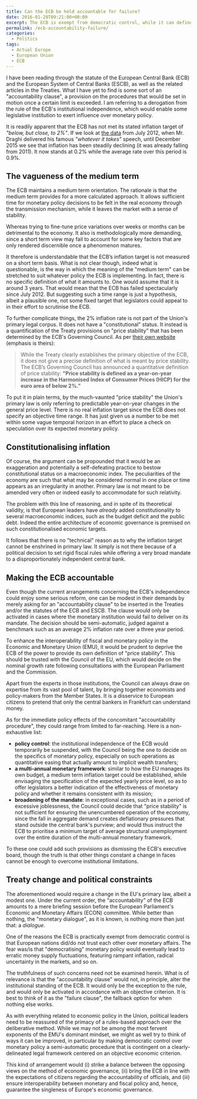 ```yaml
---
title: Can the ECB be held accountable for failure?
date: 2016-01-28T09:21:00+00:00
excerpt: The ECB is exempt from democratic control, while it can define "price stability". An "accountability clause" is needed.
permalink: /ecb-accountability-failure/
categories:
  - Politics
tags:
  - Actual Europe
  - European Union
  - ECB
---
```

I have been reading through the statute of the European Central Bank (ECB) and the European System of Central Banks (ESCB), as well as the related articles in the Treaties. What I have yet to find is some sort of an "accountability clause", a provision on the procedures that would be set in motion once a certain limit is exceeded. I am referring to a derogation from the rule of the ECB's institutional independence, which would enable some legislative institution to exert influence over monetary policy.

It is readily apparent that the ECB has not met its stated inflation target of *"below, but close, to 2%"*. If we look at [the data](https://www.ecb.europa.eu/stats/prices/hicp/html/inflation.en.html) from July 2012, when Mr. Draghi delivered his famous *"whatever it takes"* speech, until December 2015 we see that inflation has been steadily declining (it was already falling from 2011). It now stands at 0.2% while the average rate over this period is 0.9%.

## The vagueness of the medium term

The ECB maintains a medium term orientation. The rationale is that the medium term provides for a more calculated approach. It allows sufficient time for monetary policy decisions to be felt in the real economy through the transmission mechanism, while it leaves the market with a sense of stability.

Whereas trying to fine-tune price variations over weeks or months can be detrimental to the economy. It also is methodologically more demanding, since a short term view may fail to account for some key factors that are only rendered discernible once a phenomenon matures.

It therefore is understandable that the ECB’s inflation target is not measured on a short term basis. What is not clear though, indeed what is questionable, is the way in which the meaning of the "medium term" can be stretched to suit whatever policy the ECB is implementing. In fact, there is no specific definition of what it amounts to. One would assume that it is around 3 years. That would mean that the ECB has failed spectacularly since July 2012. But suggesting such a time range is just a hypothesis, albeit a plausible one, not some fixed target that legislators could appeal to in their effort to scrutinise the ECB.

To further complicate things, the 2% inflation rate is not part of the Union's primary legal corpus. It does not have a "constitutional" status. It instead is a quantification of the Treaty provisions on "price stability" that has been determined by the ECB's Governing Council. As per [their own website](https://www.ecb.europa.eu/mopo/strategy/pricestab/html/index.en.html) (emphasis is theirs):

> While the Treaty clearly establishes the primary objective of the ECB, it does not give a precise definition of what is meant by price stability.
The ECB’s Governing Council has announced a quantitative definition of price stability:
**"Price stability is defined as a year-on-year increase in the Harmonised Index of Consumer Prices (HICP) for the euro area of below 2%."**

To put it in plain terms, by the much-vaunted "price stability" the Union's primary law is only referring to predictable year-on-year changes in the general price level. There is no real inflation target since the ECB does not specify an objective time range. It has just given us a number to be met within some vague temporal horizon in an effort to place a check on speculation over its expected monetary policy.

## Constitutionalising inflation

Of course, the argument can be propounded that it would be an exaggeration and potentially a self-defeating practice to bestow constitutional status on a macroeconomic index. The peculiarities of the economy are such that what may be considered normal in one place or time appears as an irregularity in another. Primary law is not meant to be amended very often or indeed easily to accommodate for such relativity.

The problem with this line of reasoning, and in spite of its theoretical validity, is that European leaders have *already* added constitutionality to several macroeconomic indices, such as the budget deficit and the public debt. Indeed the entire architecture of economic governance is premised on such constitutionalised economic targets.

It follows that there is no "technical" reason as to why the inflation target cannot be enshrined in primary law. It simply is not there because of a political decision to set rigid fiscal rules while offering a very broad mandate to a disproportionately independent central bank.

## Making the ECB accountable

Even though the current arrangements concerning the ECB's independence could enjoy some serious reform, one can be modest in their demands by merely asking for an "accountability clause" to be inserted in the Treaties and/or the statutes of the ECB and ESCB. The clause would only be activated in cases where the monetary institution would fail to deliver on its mandate. The decision should be semi-automatic, judged against a benchmark such as an average 2% inflation rate over a three year period.

To enhance the interoperability of fiscal and monetary policy in the Economic and Monetary Union (EMU), it would be prudent to deprive the ECB of the power to provide its own definition of "price stability". This should be trusted with the Council of the EU, which would decide on the nominal growth rate following consultations with the European Parliament and the Commission.

Apart from the experts in those institutions, the Council can always draw on expertise from its vast pool of talent, by bringing together economists and policy-makers from the Member States. It is a disservice to European citizens to pretend that only the central bankers in Frankfurt can understand money.

As for the immediate policy effects of the concomitant "accountability procedure", they could range from limited to far-reaching. Here is a non-exhaustive list:

- **policy control**: the institutional independence of the ECB would temporarily be suspended, with the Council being the one to decide on the specifics of monetary policy, especially on such operations as quantitative easing that actually amount to implicit wealth transfers;
- **a multi-annual monetary framework**: similar to how the EU manages its own budget, a medium term inflation target could be established, while envisaging the specification of the expected yearly price level, so as to offer legislators a better indication of the effectiveness of monetary policy and whether it remains consistent with its mission;
- **broadening of the mandate**: in exceptional cases, such as in a period of excessive joblessness, the Council could decide that "price stability" is not sufficient for ensuring the unencumbered operation of the economy, since the fall in aggregate demand creates deflationary pressures that stand outside the central bank's purview; and would thus instruct the ECB to prioritise a minimum target of average structural unemployment over the entire duration of the multi-annual monetary framework.

To these one could add such provisions as dismissing the ECB's executive board, though the truth is that other things constant a change in faces cannot be enough to overcome institutional limitations.

## Treaty change and political constraints

The aforementioned would require a change in the EU's primary law, albeit a modest one. Under the current order, the "accountability" of the ECB amounts to a mere briefing session before the European Parliament's Economic and Monetary Affairs (ECON) committee. While better than nothing, the "monetary dialogue", as it is known, is nothing more than just that: a *dialogue*.

One of the reasons the ECB is practically exempt from democratic control is that European nations did/do not trust each other over monetary affairs. The fear was/is that "democratising" monetary policy would eventually lead to erratic money supply fluctuations, featuring rampant inflation, radical uncertainty in the markets, and so on.

The truthfulness of such concerns need not be examined herein. What is of relevance is that the "accountability clause" would not, in principle, alter the institutional standing of the ECB. It would only be the exception to the rule, and would only be activated in accordance with an objective criterion. It is best to think of it as the "failure clause", the fallback option for when nothing else works.

As with everything related to economic policy in the Union, political leaders need to be reassured of the primacy of a rules-based approach over the deliberative method. While we may not be among the most fervent exponents of the EMU's dominant mindset, we might as well try to think of ways it can be improved, in particular by making democratic control over monetary policy a semi-automatic procedure that is contingent on a clearly-delineated legal framework centered on an objective economic criterion.

This kind of arrangement would (i) strike a balance between the opposing views on the method of economic governance, (ii) bring the ECB in line with the expectations of citizens regarding the accountability of officials, and (iii) ensure interoperability between monetary and fiscal policy and, hence, guarantee the singleness of Europe's economic governance.
